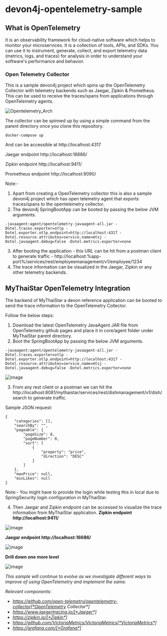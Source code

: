 # devon4j-opentelemetry-sample

## What is OpenTelemetry
It is an observability framework for cloud-native software which helps to monitor your microservices.
It is a collection of tools, APIs, and SDKs. You can use it to instrument, generate, collect, and export telemetry data (metrics, logs, and traces) for analysis in order to understand your software's performance and behavior.

### Open Telemetry Collector
This is a sample devon4j project which spins up the OpenTelemetry Collector with telemetry backends such as Jaegar, Zipkin & Prometheus. This can be used to receive the traces/spans from applications through OpenTelemetry agents.

![Opentelemetry_Arch](https://user-images.githubusercontent.com/63033584/122336500-993f4980-cf5a-11eb-9d03-1355ab099734.png)

The collector can be spinned up by using a simple command from the parent directory once you clone this repository. 
```
docker-compose up
```
And can be accessible at http://localhost:4317

Jaegar endpoint http://localhost:16686/

Zipkin endpoint http://localhost:9411/

Prometheus endpoint http://localhost:9090/


Note:-
1) Apart from creating a OpenTelemetry collector this is also a sample devon4j project which has open telemetry agent that exports traces/spans to the opentelemetry collector.
2) The devon4j SpringBootApp can be booted by passing the below JVM arguments.
```
-javaagent:agent/opentelemetry-javaagent-all.jar -Dotel.traces.exporter=otlp -Dotel.exporter.otlp.endpoint=http://localhost:4317 -Dotel.resource.attributes=service.name=mtsj -Dotel.javaagent.debug=false -Dotel.metrics.exporter=none
```
3) After booting the application - this URL can be hit from a postman client to generate traffic - http://localhost:%app-port%/services/rest/employeemanagement/v1/employee/1234
4) The trace information can be visualized in the Jaegar, Zipkin or any other telemetry backends. 

## MyThaiStar OpenTelemetry Integration
The backend of MyThaiStar a devon reference application can be booted to send the trace information to the OpenTelemetry Collector.

Follow the below steps:
1. Download the latest OpenTelemetry JavaAgent JAR file from OpenTelemetry github pages and place it in core/agent folder under MyThaiStar parent directory.
2. Boot the SpringBootApp by passing the below JVM arguments.
```
-javaagent:agent/opentelemetry-javaagent-all.jar -Dotel.traces.exporter=otlp -Dotel.exporter.otlp.endpoint=http://localhost:4317 -Dotel.resource.attributes=service.name=mtsj -Dotel.javaagent.debug=false -Dotel.metrics.exporter=none
```

![image](https://user-images.githubusercontent.com/63033584/122231142-dca4a400-ced7-11eb-875e-0a61dcddb030.png)

3. From any rest client or a postman we can hit the http://localhost:8081/mythaistar/services/rest/dishmanagement/v1/dish/search to generate traffic.

Sample JSON request: 
```
{
    "categories": [],
    "searchBy": "",
    "pageable": {
        "pageSize": 8,
        "pageNumber": 0,
        "sort": [
            {
                "property": "price",
                "direction": "DESC"
            }
        ]
    },
    "maxPrice": null,
    "minLikes": null
}
```
Note:- You might have to provide the login while testing this in local due to SpringSecurity login configuration in MyThaiStar.

4. Then Jaegar and Zipkin endpoint can be accessed to visualize the trace information from MyThaiStar application.
**Zipkin endpoint http://localhost:9411/**

![image](https://user-images.githubusercontent.com/63033584/122234808-cc41f880-ceda-11eb-8813-d440ad6431bb.png)


**Jaegar endpoint http://localhost:16686/**

![image](https://user-images.githubusercontent.com/63033584/122234896-de239b80-ceda-11eb-88dc-132443a40118.png)

**Drill down one more level**

![image](https://user-images.githubusercontent.com/63033584/122236462-28594c80-cedc-11eb-898a-0bd46be0b7bd.png)

_This sample will continue to evolve as we investigate different ways to improve of using OpenTelemetry and implement the same._

_Relevant components:_

* _https://github.com/open-telemetry/opentelemetry-collector[*OpenTelemetry Collector*]_
* _https://www.jaegertracing.io/[*Jaeger*]_
* _https://zipkin.io/[*Zipkin*]_
* _https://github.com/VictoriaMetrics/VictoriaMetrics[*VictoriaMetrics*]_
* _https://grafana.com/[*Grafana*]_
